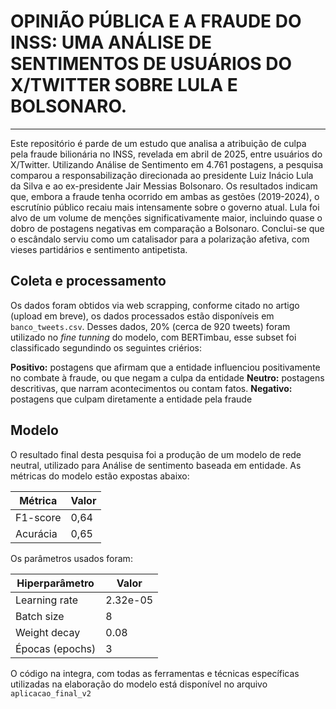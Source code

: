 # OPINIÃO PÚBLICA E A FRAUDE DO INSS: UMA ANÁLISE DE SENTIMENTOS DE USUÁRIOS DO X/TWITTER SOBRE LULA E BOLSONARO. 
---
Este repositório é parde de um estudo que analisa a atribuição de culpa pela fraude bilionária no INSS, revelada em abril de 2025, entre usuários do X/Twitter. Utilizando Análise de Sentimento em 4.761 postagens, a pesquisa comparou a responsabilização direcionada ao presidente Luiz Inácio Lula da Silva e ao ex-presidente Jair Messias Bolsonaro. Os resultados indicam que, embora a fraude tenha ocorrido em ambas as gestões (2019-2024), o escrutínio público recaiu mais intensamente sobre o governo atual. Lula foi alvo de um volume de menções significativamente maior, incluindo quase o dobro de postagens negativas em comparação a Bolsonaro. Conclui-se que o escândalo serviu como um catalisador para a polarização afetiva, com vieses partidários e sentimento antipetista.

## Coleta e processamento 
Os dados foram obtidos via web scrapping, conforme citado no artigo (upload em breve), os dados processados estão disponíveis em ```banco_tweets.csv```. Desses dados, 20% (cerca de 920 tweets) foram utilizado no _fine tunning_ do modelo, com BERTimbau, esse subset foi classificado segundindo os seguintes criérios:

**Positivo:** postagens que afirmam que a entidade influenciou positivamente no combate à fraude, ou que negam a culpa da entidade 
**Neutro:** postagens descritivas, que narram acontecimentos ou contam fatos.
**Negativo:** postagens que culpam diretamente a entidade pela fraude 

## Modelo 
O resultado final desta pesquisa foi a produção de um modelo de rede neutral, utilizado para Análise de sentimento baseada em entidade. As métricas do modelo estão expostas abaixo:

| Métrica   | Valor |
|-----------|-------|
| F1-score  | 0,64  |
| Acurácia  | 0,65  |

Os parâmetros usados foram:

| Hiperparâmetro  | Valor     |
|-----------------|-----------|
| Learning rate   | 2.32e-05  |
| Batch size      | 8         |
| Weight decay    | 0.08      |
| Épocas (epochs) | 3         |

O código na integra, com todas as ferramentas e técnicas específicas utilizadas na elaboração do modelo está disponível no arquivo ```aplicacao_final_v2```
